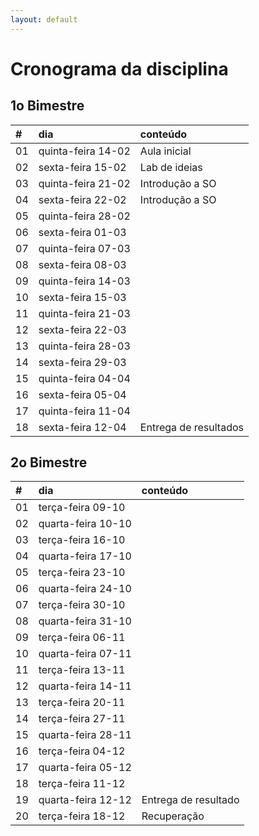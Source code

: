 ```yaml
---
layout: default
---
```


# [](#header-1) Cronograma da disciplina

## [](#header-2) 1o Bimestre

| \#   | dia                | conteúdo              |
| :--- | :----------------- | :-------------------- |
| 01   | quinta-feira 14-02 | Aula inicial          |
| 02   | sexta-feira  15-02 | Lab de ideias         |
| 03   | quinta-feira 21-02 | Introdução a SO       |
| 04   | sexta-feira  22-02 | Introdução a SO       |
| 05   | quinta-feira 28-02 |                       |
| 06   | sexta-feira  01-03 |                       |
| 07   | quinta-feira 07-03 |                       |
| 08   | sexta-feira  08-03 |                       |
| 09   | quinta-feira 14-03 |                       |
| 10   | sexta-feira  15-03 |                       |
| 11   | quinta-feira 21-03 |                       |
| 12   | sexta-feira  22-03 |                       |
| 13   | quinta-feira 28-03 |                       |
| 14   | sexta-feira  29-03 |                       |
| 15   | quinta-feira 04-04 |                       |
| 16   | sexta-feira  05-04 |                       |
| 17   | quinta-feira 11-04 |                       |
| 18   | sexta-feira  12-04 | Entrega de resultados |


## [](#header-2) 2o Bimestre

| \#   | dia                | conteúdo             |
| :--- | :----------------- | :------------------- |
| 01   | terça-feira  09-10 |                      |
| 02   | quarta-feira 10-10 |                      |
| 03   | terça-feira  16-10 |                      |
| 04   | quarta-feira 17-10 |                      |
| 05   | terça-feira  23-10 |                      |
| 06   | quarta-feira 24-10 |                      |
| 07   | terça-feira  30-10 |                      |
| 08   | quarta-feira 31-10 |                      |
| 09   | terça-feira  06-11 |                      |
| 10   | quarta-feira 07-11 |                      |
| 11   | terça-feira  13-11 |                      |
| 12   | quarta-feira 14-11 |                      |
| 13   | terça-feira  20-11 |                      |
| 14   | terça-feira  27-11 |                      |
| 15   | quarta-feira 28-11 |                      |
| 16   | terça-feira  04-12 |                      |
| 17   | quarta-feira 05-12 |                      |
| 18   | terça-feira  11-12 |                      |
| 19   | quarta-feira 12-12 | Entrega de resultado |
| 20   | terça-feira  18-12 | Recuperação          |
